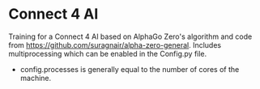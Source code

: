 # Connect 4 AI
Training for a Connect 4 AI based on AlphaGo Zero's algorithm and code from https://github.com/suragnair/alpha-zero-general.
Includes multiprocessing which can be enabled in the Config.py file.
- config.processes is generally equal to the number of cores of the machine.